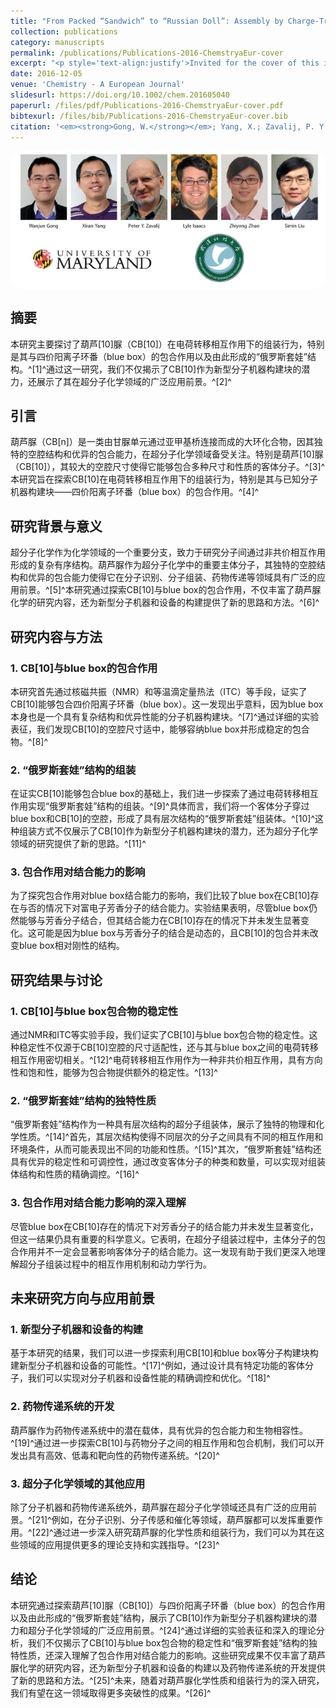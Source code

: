 ```yaml
---
title: "From Packed “Sandwich” to “Russian Doll”: Assembly by Charge-Transfer Interactions in Cucurbit[10]uril"
collection: publications
category: manuscripts
permalink: /publications/Publications-2016-ChemstryaEur-cover
excerpt: "<p style='text-align:justify'>Invited for the cover of this issue is the group of Lyle Isaacs and Simin Liu at the University of Maryland and Wuhan University of Science and Technology. The image depicts two packed “sandwiches” and one supramolecular “Russian doll” that are assembled by host–guest and charge-transfer interactions.</p><img src='/images/GA/Publications-2016-ChemstryaEur-cover.jpg' style='width: 400px; border-radius: 20px; display: block; margin: 0 auto;'>"
date: 2016-12-05
venue: 'Chemistry - A European Journal'
slidesurl: https://doi.org/10.1002/chem.201605040
paperurl: /files/pdf/Publications-2016-ChemstryaEur-cover.pdf
bibtexurl: /files/bib/Publications-2016-ChemstryaEur-cover.bib
citation: '<em><strong>Gong, W.</strong></em>; Yang, X.; Zavalij, P. Y.; Isaacs, L.; Zhao, Z.; Liu, S. From Packed &ldquo;Sandwich&rdquo; to &ldquo;Russian Doll&rdquo;: Assembly by Charge‐Transfer Interactions in Cucurbit[10]Uril. <em>Chemistry A European J</em>, <strong>2016</strong>, <em>22</em> (49), 17493&ndash;17493. https://doi.org/10.1002/chem.201605040.'
---
```



<img src='/images/GA/Publications-2016-ChemstryaEur-cover.jpg' style='border-radius: 20px; display: block; margin: 0 auto;'>



## 摘要
本研究主要探讨了葫芦[10]脲（CB[10]）在电荷转移相互作用下的组装行为，特别是其与四价阳离子环番（blue box）的包合作用以及由此形成的“俄罗斯套娃”结构。^[1]^通过这一研究，我们不仅揭示了CB[10]作为新型分子机器构建块的潜力，还展示了其在超分子化学领域的广泛应用前景。^[2]^

## 引言
葫芦脲（CB[n]）是一类由甘脲单元通过亚甲基桥连接而成的大环化合物，因其独特的空腔结构和优异的包合能力，在超分子化学领域备受关注。特别是葫芦[10]脲（CB[10]），其较大的空腔尺寸使得它能够包合多种尺寸和性质的客体分子。^[3]^本研究旨在探索CB[10]在电荷转移相互作用下的组装行为，特别是其与已知分子机器构建块——四价阳离子环番（blue box）的包合作用。^[4]^

## 研究背景与意义
超分子化学作为化学领域的一个重要分支，致力于研究分子间通过非共价相互作用形成的复杂有序结构。葫芦脲作为超分子化学中的重要主体分子，其独特的空腔结构和优异的包合能力使得它在分子识别、分子组装、药物传递等领域具有广泛的应用前景。^[5]^本研究通过探索CB[10]与blue box的包合作用，不仅丰富了葫芦脲化学的研究内容，还为新型分子机器和设备的构建提供了新的思路和方法。^[6]^

## 研究内容与方法

### 1. CB[10]与blue box的包合作用
本研究首先通过核磁共振（NMR）和等温滴定量热法（ITC）等手段，证实了CB[10]能够包合四价阳离子环番（blue box）。这一发现出乎意料，因为blue box本身也是一个具有复杂结构和优异性能的分子机器构建块。^[7]^通过详细的实验表征，我们发现CB[10]的空腔尺寸适中，能够容纳blue box并形成稳定的包合物。^[8]^

### 2. “俄罗斯套娃”结构的组装
在证实CB[10]能够包合blue box的基础上，我们进一步探索了通过电荷转移相互作用实现“俄罗斯套娃”结构的组装。^[9]^具体而言，我们将一个客体分子穿过blue box和CB[10]的空腔，形成了具有层次结构的“俄罗斯套娃”组装体。^[10]^这种组装方式不仅展示了CB[10]作为新型分子机器构建块的潜力，还为超分子化学领域的研究提供了新的思路。^[11]^

### 3. 包合作用对结合能力的影响
为了探究包合作用对blue box结合能力的影响，我们比较了blue box在CB[10]存在与否的情况下对富电子芳香分子的结合能力。实验结果表明，尽管blue box仍然能够与芳香分子结合，但其结合能力在CB[10]存在的情况下并未发生显著变化。这可能是因为blue box与芳香分子的结合是动态的，且CB[10]的包合并未改变blue box相对刚性的结构。

## 研究结果与讨论

### 1. CB[10]与blue box包合物的稳定性
通过NMR和ITC等实验手段，我们证实了CB[10]与blue box包合物的稳定性。这种稳定性不仅源于CB[10]空腔的尺寸适配性，还与其与blue box之间的电荷转移相互作用密切相关。^[12]^电荷转移相互作用作为一种非共价相互作用，具有方向性和饱和性，能够为包合物提供额外的稳定性。^[13]^

### 2. “俄罗斯套娃”结构的独特性质
“俄罗斯套娃”结构作为一种具有层次结构的超分子组装体，展示了独特的物理和化学性质。^[14]^首先，其层次结构使得不同层次的分子之间具有不同的相互作用和环境条件，从而可能表现出不同的功能和性质。^[15]^其次，“俄罗斯套娃”结构还具有优异的稳定性和可调控性，通过改变客体分子的种类和数量，可以实现对组装体结构和性质的精确调控。^[16]^

### 3. 包合作用对结合能力影响的深入理解
尽管blue box在CB[10]存在的情况下对芳香分子的结合能力并未发生显著变化，但这一结果仍具有重要的科学意义。它表明，在超分子组装过程中，主体分子的包合作用并不一定会显著影响客体分子的结合能力。这一发现有助于我们更深入地理解超分子组装过程中的相互作用机制和动力学行为。

## 未来研究方向与应用前景

### 1. 新型分子机器和设备的构建
基于本研究的结果，我们可以进一步探索利用CB[10]和blue box等分子构建块构建新型分子机器和设备的可能性。^[17]^例如，通过设计具有特定功能的客体分子，我们可以实现对分子机器和设备性能的精确调控和优化。^[18]^

### 2. 药物传递系统的开发
葫芦脲作为药物传递系统中的潜在载体，具有优异的包合能力和生物相容性。^[19]^通过进一步探索CB[10]与药物分子之间的相互作用和包合机制，我们可以开发出具有高效、低毒和靶向性的药物传递系统。^[20]^

### 3. 超分子化学领域的其他应用
除了分子机器和药物传递系统外，葫芦脲在超分子化学领域还具有广泛的应用前景。^[21]^例如，在分子识别、分子传感和催化等领域，葫芦脲都可以发挥重要作用。^[22]^通过进一步深入研究葫芦脲的化学性质和组装行为，我们可以为其在这些领域的应用提供更多的理论支持和实践指导。^[23]^

## 结论
本研究通过探索葫芦[10]脲（CB[10]）与四价阳离子环番（blue box）的包合作用以及由此形成的“俄罗斯套娃”结构，展示了CB[10]作为新型分子机器构建块的潜力和超分子化学领域的广泛应用前景。^[24]^通过详细的实验表征和深入的理论分析，我们不仅揭示了CB[10]与blue box包合物的稳定性和“俄罗斯套娃”结构的独特性质，还深入理解了包合作用对结合能力的影响。这些研究成果不仅丰富了葫芦脲化学的研究内容，还为新型分子机器和设备的构建以及药物传递系统的开发提供了新的思路和方法。^[25]^未来，随着对葫芦脲化学性质和组装行为的深入研究，我们有望在这一领域取得更多突破性的成果。^[26]^